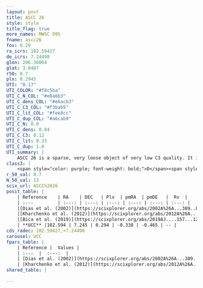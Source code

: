 ```yaml
---
layout: post
title: ASCC 26
style: style
title_flag: true
more_names: MWSC 995
fname: ascc26
fov: 0.29
ra_icrs: 102.59427
de_icrs: 7.24498
glon: 206.36064
glat: 3.0487
r50: 8.7
plx: 0.2945
UTI: "0.17"
UTI_COLOR: "#f8c5ba"
UTI_C_N_COL: "#e0a6b3"
UTI_C_dens_COL: "#e6acb3"
UTI_C_C3_COL: "#f3bab5"
UTI_C_lit_COL: "#fee8cc"
UTI_C_dup_COL: "#a6cab9"
UTI_C_N: 0.0
UTI_C_dens: 0.04
UTI_C_C3: 0.12
UTI_C_lit: 0.33
UTI_C_dup: 1.0
UTI_summary: |
    ASCC 26 is a sparse, very loose object of very low C3 quality. It is poorly studied in the literature, with no articles listed in the last 6 years.<br><br><span style="color: #99180f; font-weight: bold;">Warning: </span>contains less than 25 stars with <i>P>0.5</i> estimated.
class3: |
    <span style="color: purple; font-weight: bold;">D</span><span style="color: red; font-weight: bold;">C</span>
r_50_val: 8.7
N_50_val: 13
scix_url: ASCC%2026
posit_table: |
    | Reference    | RA    | DEC   | Plx  | pmRA  | pmDE   |  Rv  |
    | :---         | :---: | :---: | :---: | :---: | :---: | :---: |
    |[Dias et al. (2002)](https://scixplorer.org/abs/2002A%26A...389..871D) | 102.6 | 7.25 | -- | -0.73 | -3.14 | 8.0 |
    |[Kharchenko et al. (2012)](https://scixplorer.org/abs/2012A%26A...543A.156K) | 102.608 | 7.25 | -- | -3.01 | -2.09 | -- |
    |[Bica et al. (2019)](https://scixplorer.org/abs/2019AJ....157...12B) | 102.598 | 7.255 | -- | -- | -- | -- |
    | **UCC** |102.594 | 7.245 | 0.294 | -0.338 | -0.465 | -- | 
cds_radec: 102.59427,+7.24498
carousel: UCC
fpars_table: |
    | Reference |  Values |
    | :---  |  :---:  |
    | [Dias et al. (2002)](https://scixplorer.org/abs/2002A%26A...389..871D) | `E(B-V)=0.13, Dist=800.0, Age=8.09` |
    | [Kharchenko et al. (2012)](https://scixplorer.org/abs/2012A%26A...543A.156K) | `e_bv=0.129, distance=981, log_age=8.15` |
shared_table: |
    
---
```

